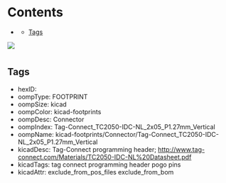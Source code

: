 



Contents
========

* [](#)
	* [Tags](#tags)
  
![][im]
# 

## Tags

- hexID: 
- oompType: FOOTPRINT
- oompSize: kicad
- oompColor: kicad-footprints
- oompDesc: Connector
- oompIndex: Tag-Connect_TC2050-IDC-NL_2x05_P1.27mm_Vertical
- oompName: kicad-footprints/Connector/Tag-Connect_TC2050-IDC-NL_2x05_P1.27mm_Vertical
- kicadDesc: Tag-Connect programming header; http://www.tag-connect.com/Materials/TC2050-IDC-NL%20Datasheet.pdf
- kicadTags: tag connect programming header pogo pins
- kicadAttr: exclude_from_pos_files exclude_from_bom



[im]: image.png
